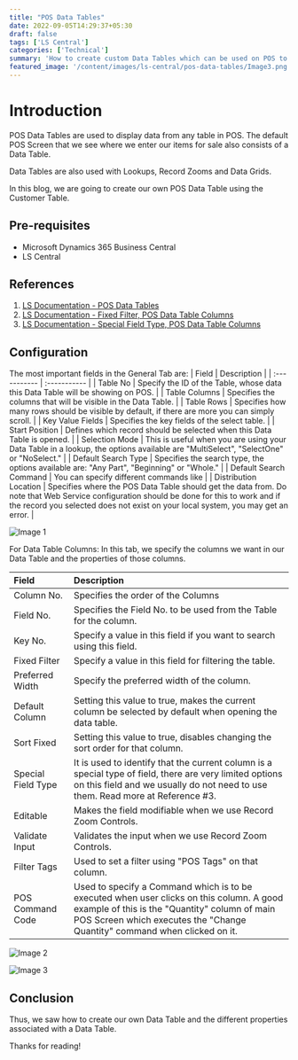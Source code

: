 ```yaml
---
title: "POS Data Tables"
date: 2022-09-05T14:29:37+05:30
draft: false
tags: ['LS Central']
categories: ['Technical']
summary: 'How to create custom Data Tables which can be used on POS to display or interact with Data.'
featured_image: '/content/images/ls-central/pos-data-tables/Image3.png'
---
```


# Introduction
POS Data Tables are used to display data from any table in POS. The default POS Screen that we see where we enter our items for sale also consists of a Data Table. 

Data Tables are also used with Lookups, Record Zooms and Data Grids.

In this blog, we are going to create our own POS Data Table using the Customer Table.

## Pre-requisites
- Microsoft Dynamics 365 Business Central
- LS Central

## References
1. [LS Documentation - POS Data Tables](https://help.lscentral.lsretail.com/Content/LS%20Retail/POS/Data/Data%20Tables.htm)
2. [LS Documentation - Fixed Filter, POS Data Table Columns](https://help.lscentral.lsretail.com/Content/Fields/T_99001565_11.htm)
3. [LS Documentation - Special Field Type, POS Data Table Columns](https://help.lscentral.lsretail.com/Content/Fields/T_99001565_14.htm)


## Configuration

The most important fields in the General Tab are:
| Field                    | Description |
| :-----------              |   :-----------    |
| Table No                  | Specify the ID of the Table, whose data this Data Table will be showing on POS.       |
| Table Columns             | Specifies the columns that will be visible in the Data Table.        |
| Table Rows                | Specifies how many rows should be visible by default, if there are more you can simply scroll.  |
| Key Value Fields          | Specifies the key fields of the select table. |
| Start Position            | Defines which record should be selected when this Data Table is opened. |
| Selection Mode            | This is useful when you are using your Data Table in a lookup, the options available are "MultiSelect", "SelectOne" or "NoSelect." |
| Default Search Type       | Specifies the search type, the options available are: "Any Part", "Beginning" or "Whole."     |
| Default Search Command    | You can specify different commands like  |
| Distribution Location     | Specifies where the POS Data Table should get the data from. Do note that Web Service configuration should be done for this to work and if the record you selected does not exist on your local system, you may get an error. |

<!-- ![Image 1](https://i.ibb.co/JsqLZvt/image.png) -->
![Image 1](/content/images/ls-central/pos-data-tables/Image1.png)

For Data Table Columns:
In this tab, we specify the columns we want in our Data Table and the properties of those columns.

| Field                     | Description |
| :-----------              |   :-----------    |
| Column No.                |	Specifies the order of the Columns |
| Field No.                 |	Specifies the Field No. to be used from the Table for the column. |
| Key No.	                |   Specify a value in this field if you want to search using this field. |
| Fixed Filter              |	Specify a value in this field for filtering the table. |
| Preferred Width           |	Specify the preferred width of the column. |
| Default Column            |	Setting this value to true, makes the current column be selected by default when opening the data table. |
| Sort Fixed                |	Setting this value to true, disables changing the sort order for that column. |
| Special Field Type        |	 It is used to identify that the current column is a special type of field, there are very limited options on this field and we usually                          do not need to use them. Read more at Reference #3. |
| Editable                  |	Makes the field modifiable when we use Record Zoom Controls. |
| Validate Input            |	Validates the input when we use Record Zoom Controls. |
| Filter Tags               |	Used to set a filter using "POS Tags" on that column. |
| POS Command Code          |	Used to specify a Command which is to be executed when user clicks on this column. A good example of this is the "Quantity" column of main POS Screen which executes the "Change Quantity" command when clicked on it. |

<!-- ![Image 2](https://i.ibb.co/5B1tfNq/image.png) -->
![Image 2](/content/images/ls-central/pos-data-tables/Image2.png)

<!-- ![Image 3](https://i.ibb.co/RzVyC97/image.png) -->
![Image 3](/content/images/ls-central/pos-data-tables/Image3.png)

## Conclusion
Thus, we saw how to create our own Data Table and the different properties associated with a Data Table.

Thanks for reading!